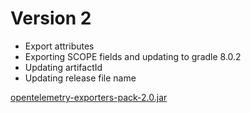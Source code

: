 # Version 2

- Export attributes
- Exporting SCOPE fields and updating to gradle 8.0.2
- Updating artifactId
- Updating release file name

[opentelemetry-exporters-pack-2.0.jar](https://github.com/lambdaprime/opentelemetry-exporters-pack/raw/main/opentelemetry-exporters-pack/release/opentelemetry-exporters-pack-2.0.jar)
